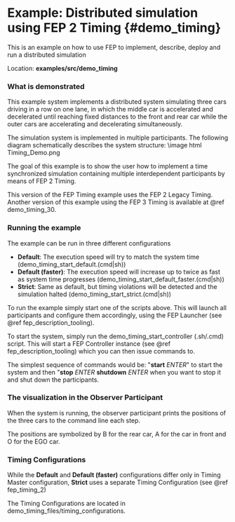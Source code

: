 # Example: Distributed simulation using FEP 2 Timing  {#demo_timing}


This is an example on how to use FEP to implement, describe, deploy and run a distributed simulation

Location: **examples/src/demo_timing**

### What is demonstrated

This example system implements a distributed system simulating three cars driving in a row on one lane,
in which the middle car is accelerated and decelerated until reaching fixed distances to the front and
rear car while the outer cars are accelerating and decelerating simultaneously.

The simulation system is implemented in multiple participants. The following diagram schematically describes the system structure:
\image html Timing_Demo.png

The goal of this example is to show the user how to implement a time synchronized simulation containing
multiple interdependent participants by means of FEP 2 Timing.

This version of the FEP Timing example uses the FEP 2 Legacy Timing. Another version of this example using the
FEP 3 Timing is available at @ref demo_timing_30.


### Running the example

The example can be run in three different configurations
- **Default**: The execution speed will try to match the system time (demo_timing_start_default.(cmd|sh))
- **Default (faster)**: The execution speed will increase up to twice as fast as system time progresses (demo_timing_start_default_faster.(cmd|sh))
- **Strict**: Same as default, but timing violations will be detected and the simulation halted (demo_timing_start_strict.(cmd|sh))

To run the example simply start one of the scripts above. This will launch all participants and configure them accordingly, using the FEP Launcher (see @ref fep_description_tooling).

To start the system, simply run the demo_timing_start_controller (.sh/.cmd) script. This will start a
FEP Controller instance (see @ref fep_description_tooling) which you can then issue commands to.

The simplest sequence of commands would be: "**start** *ENTER*" to start the system and then "**stop** *ENTER* **shutdown** *ENTER* when you want to stop it and shut down the participants.


### The visualization in the Observer Participant

When the system is running, the observer participant prints the positions of the three cars to the command line each step.

The positions are symbolized by B for the rear car, A for the car in front and O for the EGO car.


### Timing Configurations

While the **Default** and **Default (faster)** configurations differ only in Timing Master configuration,
**Strict** uses a separate Timing Configuration (see @ref fep_timing_2)

The Timing Configurations are located in demo_timing_files/timing_configurations.

